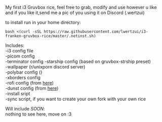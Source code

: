 My first i3 Gruvbox rice, 
feel free to grab, modify and use however u like and if you like it,send me a pic of you using it on Discord (.wertzui)

to install run in your home directory:  
```
bash <(curl -sSL https://raw.githubusercontent.com/lwertzui/i3-franken-gruvbox-rice/master/.netinst.sh)
```

Includes:  
-i3 config file  
-picom config  
-terminator config
-starship config  (based on gruvbox-strship preset)  
-wallpaper  (r/unixporn discord server)  
-polybar config  ()  
-xborders config  
-rofi config (from [here](https://github.com/hiimsergey/rofi-gruvbox-material/))  
-dunst config (from [here](https://github.com/tinted-theming/base16-dunst/))  
-install sript  
-sync script, if you want to create your own fork with your own rice  

Will include *SOON*:  
nothing to see here, move on :3
